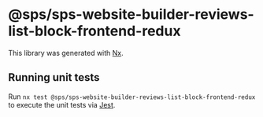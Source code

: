 # @sps/sps-website-builder-reviews-list-block-frontend-redux

This library was generated with [Nx](https://nx.dev).

## Running unit tests

Run `nx test @sps/sps-website-builder-reviews-list-block-frontend-redux` to execute the unit tests via [Jest](https://jestjs.io).
